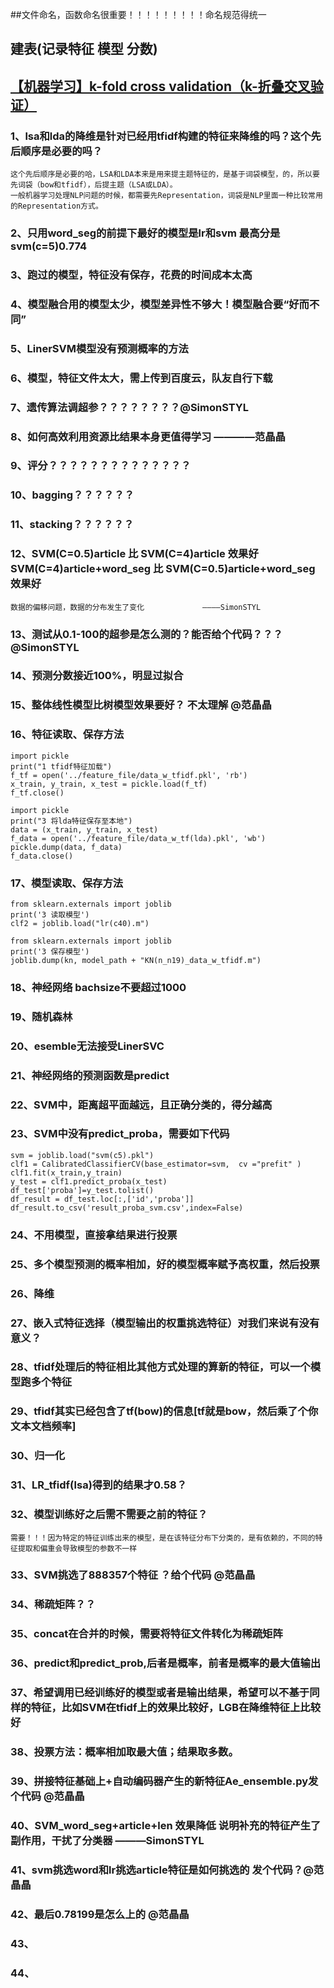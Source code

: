 ##文件命名，函数命名很重要！！！！！！！！！命名规范得统一

## 建表(记录特征 模型 分数)


## [【机器学习】k-fold cross validation（k-折叠交叉验证）](https://blog.csdn.net/evillist/article/details/61912827)

### 1、lsa和lda的降维是针对已经用tfidf构建的特征来降维的吗？这个先后顺序是必要的吗？
```
这个先后顺序是必要的哈，LSA和LDA本来是用来提主题特征的，是基于词袋模型，的，所以要先词袋（bow和tfidf），后提主题（LSA或LDA）。
一般机器学习处理NLP问题的时候，都需要先Representation，词袋是NLP里面一种比较常用的Representation方式。
```
### 2、只用word_seg的前提下最好的模型是lr和svm 最高分是svm(c=5)0.774

### 3、跑过的模型，特征没有保存，花费的时间成本太高

### 4、模型融合用的模型太少，模型差异性不够大！模型融合要“好而不同”

### 5、LinerSVM模型没有预测概率的方法

### 6、模型，特征文件太大，需上传到百度云，队友自行下载

### 7、遗传算法调超参？？？？？？？？@SimonSTYL

### 8、如何高效利用资源比结果本身更值得学习        ————范晶晶
                                    
### 9、评分？？？？？？？？？？？？？？

### 10、bagging？？？？？？

### 11、stacking？？？？？？

### 12、SVM(C=0.5)article 比 SVM(C=4)article 效果好  SVM(C=4)article+word_seg 比 SVM(C=0.5)article+word_seg  效果好
    数据的偏移问题，数据的分布发生了变化             ————SimonSTYL

### 13、测试从0.1-100的超参是怎么测的？能否给个代码？？？@SimonSTYL

### 14、预测分数接近100%，明显过拟合

### 15、整体线性模型比树模型效果要好？ 不太理解 @范晶晶

### 16、特征读取、保存方法
```
import pickle
print("1 tfidf特征加载")
f_tf = open('../feature_file/data_w_tfidf.pkl', 'rb')
x_train, y_train, x_test = pickle.load(f_tf)
f_tf.close()
```
```
import pickle
print("3 将lda特征保存至本地")
data = (x_train, y_train, x_test)
f_data = open('../feature_file/data_w_tf(lda).pkl', 'wb')
pickle.dump(data, f_data)
f_data.close()
```

### 17、模型读取、保存方法
```
from sklearn.externals import joblib
print('3 读取模型')
clf2 = joblib.load("lr(c40).m")
```

```
from sklearn.externals import joblib
print('3 保存模型')
joblib.dump(kn, model_path + "KN(n_n19)_data_w_tfidf.m")
```
### 18、神经网络 bachsize不要超过1000

### 19、随机森林

### 20、esemble无法接受LinerSVC

### 21、神经网络的预测函数是predict

### 22、SVM中，距离超平面越远，且正确分类的，得分越高

### 23、SVM中没有predict_proba，需要如下代码
```
svm = joblib.load("svm(c5).pkl")
clf1 = CalibratedClassifierCV(base_estimator=svm,  cv ="prefit" )
clf1.fit(x_train,y_train)
y_test = clf1.predict_proba(x_test)
df_test['proba']=y_test.tolist()
df_result = df_test.loc[:,['id','proba']]
df_result.to_csv('result_proba_svm.csv',index=False)

```

### 24、不用模型，直接拿结果进行投票

### 25、多个模型预测的概率相加，好的模型概率赋予高权重，然后投票

### 26、降维

### 27、嵌入式特征选择（模型输出的权重挑选特征）对我们来说有没有意义？

### 28、tfidf处理后的特征相比其他方式处理的算新的特征，可以一个模型跑多个特征

### 29、tfidf其实已经包含了tf(bow)的信息[tf就是bow，然后乘了个你文本文档频率]

### 30、归一化

### 31、LR_tfidf(lsa)得到的结果才0.58？

### 32、模型训练好之后需不需要之前的特征？
    需要！！！因为特定的特征训练出来的模型，是在该特征分布下分类的，是有依赖的，不同的特征提取和偏重会导致模型的参数不一样

### 33、SVM挑选了888357个特征 ？给个代码 @范晶晶

### 34、稀疏矩阵？？

### 35、concat在合并的时候，需要将特征文件转化为稀疏矩阵

### 36、predict和predict_prob,后者是概率，前者是概率的最大值输出

### 37、希望调用已经训练好的模型或者是输出结果，希望可以不基于同样的特征，比如SVM在tfidf上的效果比较好，LGB在降维特征上比较好

### 38、投票方法：概率相加取最大值；结果取多数。

### 39、拼接特征基础上+自动编码器产生的新特征Ae_ensemble.py发个代码 @范晶晶

### 40、SVM_word_seg+article+len 效果降低 说明补充的特征产生了副作用，干扰了分类器      ———SimonSTYL

### 41、svm挑选word和lr挑选article特征是如何挑选的 发个代码？@范晶晶

### 42、最后0.78199是怎么上的 @范晶晶

### 43、

### 44、











